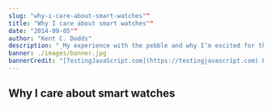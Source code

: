 ```yaml
---
slug: "why-i-care-about-smart-watches""
title: "Why I care about smart watches""
date: "2014-09-05""
author: "Kent C. Dodds"
description: "_My experience with the pebble and why I’m excited for the Moto360_"
banner: ./images/banner.jpg
bannerCredit: "[TestingJavaScript.com](https://testingjavascript.com) Learn the smart, efficient way to test any JavaScript application."
---
```


## Why I care about smart watches
